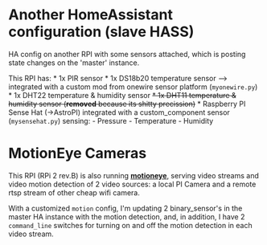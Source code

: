 # Another HomeAssistant configuration (slave HASS)

HA config on another RPI with some sensors attached, which is posting state changes on the 'master' instance.

This RPI has:
    * 1x PIR sensor
    * 1x DS18b20 temperature sensor --> integrated with a custom mod from onewire sensor platform (`myonewire.py`)
    * 1x DHT22 temperature & humidity sensor
    ~~* 1x DHT11 temperature & humidity sensor (**removed** because its shitty precission)~~
    * Raspberry PI Sense Hat (->AstroPI) integrated with a custom_component sensor (`mysensehat.py`) sensing:
        - Pressure
        - Temperature
        - Humidity


# MotionEye Cameras

This RPI (RPi 2 rev.B) is also running **[motioneye](https://github.com/ccrisan/motioneye)**, serving video streams and video motion detection of 2 video sources: a local PI Camera and a remote rtsp stream of other cheap wifi camera.

With a customized `motion` config, I'm updating 2 binary_sensor's in the master HA instance with the motion detection, and, in addition, I have 2 `command_line` switches for turning on and off the motion detection in each video stream.